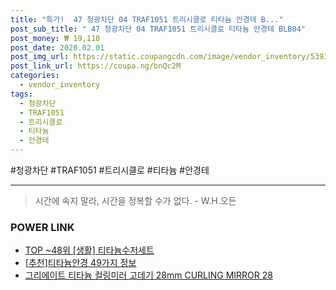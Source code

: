 ```yaml
--- 
title: "특가!  47 청광차단 04 TRAF1051 트리시클로 티타늄 안경테 B..." 
post_sub_title: " 47 청광차단 04 TRAF1051 트리시클로 티타늄 안경테 BLB04" 
post_money: ₩ 19,110 
post_date: 2020.02.01 
post_img_url: https://static.coupangcdn.com/image/vendor_inventory/5393/50e604c9c72f9bbff29666ea11583ec48d2cb56efe3677586980c822c3dc.jpg 
post_link_url: https://coupa.ng/bnQc2M 
categories: 
  - vendor_inventory 
tags: 
  - 청광차단 
  - TRAF1051 
  - 트리시클로 
  - 티타늄 
  - 안경테 
--- 
```

  #청광차단 #TRAF1051 #트리시클로 #티타늄 #안경테 
<hr> 

> 시간에 속지 말라, 시간을 정복할 수가 없다. - W.H.오든 


### POWER LINK

* <a href="https://blog.naver.com/fasyy4321/221778684154" target="_blank"> TOP ~48위 [생활] 티타늄수저세트</a>
* <a href="https://blog.naver.com/fasyy4321/221792138749" target="_blank">[추천]티타늄안경 49가지 정보</a>
* <a href="https://blog.naver.com/fasyy4321/221790729447" target="_blank">그리에이트 티타늄 컬링미러 고데기 28mm CURLING MIRROR 28</a>
